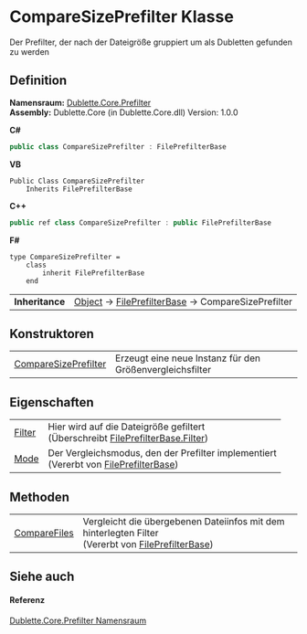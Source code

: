 # CompareSizePrefilter Klasse


Der Prefilter, der nach der Dateigröße gruppiert um als Dubletten gefunden zu werden



## Definition
**Namensraum:** <a href="N_Dublette_Core_Prefilter">Dublette.Core.Prefilter</a>  
**Assembly:** Dublette.Core (in Dublette.Core.dll) Version: 1.0.0

**C#**
``` C#
public class CompareSizePrefilter : FilePrefilterBase
```
**VB**
``` VB
Public Class CompareSizePrefilter
	Inherits FilePrefilterBase
```
**C++**
``` C++
public ref class CompareSizePrefilter : public FilePrefilterBase
```
**F#**
``` F#
type CompareSizePrefilter = 
    class
        inherit FilePrefilterBase
    end
```

<table><tr><td><strong>Inheritance</strong></td><td><a href="https://learn.microsoft.com/dotnet/api/system.object" target="_blank" rel="noopener noreferrer">Object</a>  →  <a href="T_Dublette_Core_Prefilter_FilePrefilterBase">FilePrefilterBase</a>  →  CompareSizePrefilter</td></tr>
</table>



## Konstruktoren
<table>
<tr>
<td><a href="M_Dublette_Core_Prefilter_CompareSizePrefilter__ctor">CompareSizePrefilter</a></td>
<td>Erzeugt eine neue Instanz für den Größenvergleichsfilter</td></tr>
</table>

## Eigenschaften
<table>
<tr>
<td><a href="P_Dublette_Core_Prefilter_CompareSizePrefilter_Filter">Filter</a></td>
<td>Hier wird auf die Dateigröße gefiltert<br />(Überschreibt <a href="P_Dublette_Core_Prefilter_FilePrefilterBase_Filter">FilePrefilterBase.Filter</a>)</td></tr>
<tr>
<td><a href="P_Dublette_Core_Prefilter_FilePrefilterBase_Mode">Mode</a></td>
<td>Der Vergleichsmodus, den der Prefilter implementiert<br />(Vererbt von <a href="T_Dublette_Core_Prefilter_FilePrefilterBase">FilePrefilterBase</a>)</td></tr>
</table>

## Methoden
<table>
<tr>
<td><a href="M_Dublette_Core_Prefilter_FilePrefilterBase_CompareFiles">CompareFiles</a></td>
<td>Vergleicht die übergebenen Dateiinfos mit dem hinterlegten Filter<br />(Vererbt von <a href="T_Dublette_Core_Prefilter_FilePrefilterBase">FilePrefilterBase</a>)</td></tr>
</table>

## Siehe auch


#### Referenz
<a href="N_Dublette_Core_Prefilter">Dublette.Core.Prefilter Namensraum</a>  
